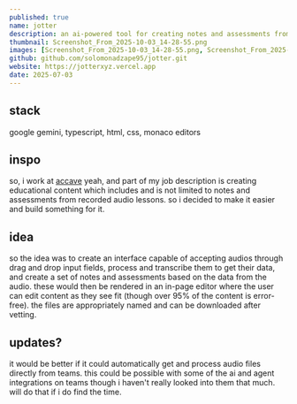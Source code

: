 ```yaml
---
published: true
name: jotter
description: an ai-powered tool for creating notes and assessments from lesson audios
thumbnail: Screenshot_From_2025-10-03_14-28-55.png
images: [Screenshot_From_2025-10-03_14-28-55.png, Screenshot_From_2025-10-03_14-49-04.png, Screenshot_From_2025-10-03_14-49-44.png]
github: github.com/solomonadzape95/jotter.git
website: https://jotterxyz.vercel.app
date: 2025-07-03
---
```

## stack
google gemini, typescript, html, css, monaco editors
## inspo
so, i work at [accave](accave.com) yeah, and part of my job description is creating educational content which includes and is not limited to notes and assessments from recorded audio lessons. so i decided to make it easier and build something for it.

## idea
so the idea was to create an interface capable of accepting audios through drag and drop input fields, process and transcribe them to get their data, and create a set of notes and assessments based on the data from the audio. these would then be rendered in an in-page editor where the user can edit content as they see fit (though over 95% of the content is error-free). the files are appropriately named and can be downloaded after vetting.

## updates?
it would be better if it could automatically get and process audio files directly from teams. this could be possible with some of the ai and agent integrations on teams though i haven't really looked into them that much. will do that if i do find the time.
